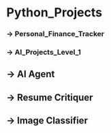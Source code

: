 # Python_Projects
<body>
<h3>→ Personal_Finance_Tracker</h3>
<h3>→ AI_Projects_Level_1</h3>
    <p><h2>→ AI Agent</h2></p>
    <p><h2>→ Resume Critiquer</h2></p>
    <p><h2>→ Image Classifier</h2></p>
</body>
